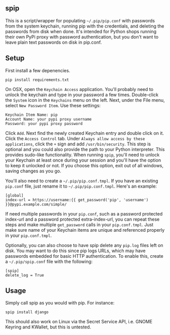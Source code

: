 ## spip

This is a script/wrapper for populating `~/.pip/pip.conf` with passwords from
the system keychain, running pip with the credentials, and deleting the
passwords from disk when done.  It's intended for Python shops running their
own PyPi proxy with password authentication, but you don't want to leave plain
text passwords on disk in pip.conf.

## Setup

First install a few depenencies.

    pip install requirements.txt

On OSX, open the `Keychain Access` application.  You'll probably need to
unlock the keychain and type in your password a few times.  Double-click the
`System` icon in the `Keychains` menu on the left.  Next, under the File menu,
select `New Password Item`.  Use these settings:

    Keychain Item Name: pip
    Account Name: your pypi proxy username
    Password: your pypi proxy password

Click `Add`.  Next find the newly created Keychain entry and double click on
it.  Click the `Access Control` tab.  Under
`Always allow access by these applications`, click the `+` sign and add
`/usr/bin/security`.  This step is optional and you could also provide the path
to your Python interpreter. This provides sudo-like functionality.  When
running `spip`, you'll need to unlock your Keychain at least once during your
session and you'll have the option to keep it unlocked or not.  If you choose
this option, exit out of all windows, saving changes as you go.

You'll also need to create a `~/.pip/pip.conf.tmpl`.  If you have an existing
`pip.conf` file, just rename it to `~/.pip/pip.conf.tmpl`.  Here's an example:

    [global]
    index-url = https://username:{{ get_password('pip', 'username') }}@pypi.example.com/simple/

If need multiple passwords in your `pip.conf`, such as a password protected
index-url and a password protected extra-index-url, you can repeat these steps
and make multiple `get_password` calls in your `pip.conf.tmpl`.  Just make sure
name of your Keychain items are unique and referenced properly in your
`pip.conf.tmpl`.

Optionally, you can also choose to have spip delete any `pip.log` files left on
disk.  You may want to do this since pip logs URLs, which may have passwords
embedded for basic HTTP authentication.  To enable this, create a
`~/.pip/spip.conf` file with the following:

    [spip]
    delete_log = True

## Usage

Simply call spip as you would with pip.  For instance:

    spip install django

This should also work on Linux via the Secret Service API, i.e. GNOME Keyring
and KWallet, but this is untested.
